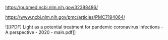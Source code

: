 
https://pubmed.ncbi.nlm.nih.gov/32388486/

https://www.ncbi.nlm.nih.gov/pmc/articles/PMC7194064/

![[(PDF) Light as a potential treatment for pandemic coronavirus infections - A perspective - 2020 - main.pdf]]
